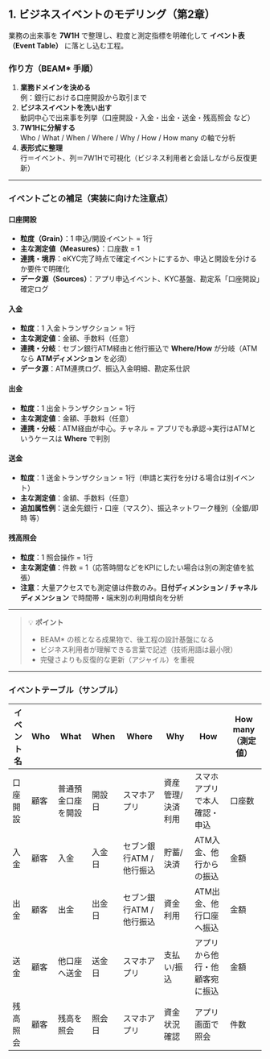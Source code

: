 ## 1. ビジネスイベントのモデリング（第2章）
業務の出来事を **7W1H** で整理し、粒度と測定指標を明確化して **イベント表（Event Table）** に落とし込む工程。

### 作り方（BEAM\* 手順）
1. **業務ドメインを決める**  
   例：銀行における口座開設から取引まで
2. **ビジネスイベントを洗い出す**  
   動詞中心で出来事を列挙（口座開設・入金・出金・送金・残高照会 など）
3. **7W1Hに分解する**  
   Who / What / When / Where / Why / How / How many の軸で分析
4. **表形式に整理**  
   行＝イベント、列＝7W1Hで可視化（ビジネス利用者と会話しながら反復更新）

---

### イベントごとの補足（実装に向けた注意点）

#### 口座開設
- **粒度（Grain）**：1 申込/開設イベント = 1行  
- **主な測定値（Measures）**：口座数 = 1  
- **連携・境界**：eKYC完了時点で確定イベントにするか、申込と開設を分けるか要件で明確化  
- **データ源（Sources）**：アプリ申込イベント、KYC基盤、勘定系「口座開設」確定ログ

#### 入金
- **粒度**：1 入金トランザクション = 1行  
- **主な測定値**：金額、手数料（任意）  
- **連携・分岐**：セブン銀行ATM経由と他行振込で **Where/How** が分岐（ATMなら **ATMディメンション** を必須）  
- **データ源**：ATM連携ログ、振込入金明細、勘定系仕訳

#### 出金
- **粒度**：1 出金トランザクション = 1行  
- **主な測定値**：金額、手数料（任意）  
- **連携・分岐**：ATM経由が中心。チャネル = アプリでも承認→実行はATMというケースは **Where** で判別

#### 送金
- **粒度**：1 送金トランザクション = 1行（申請と実行を分ける場合は別イベント）  
- **主な測定値**：金額、手数料（任意）  
- **追加属性例**：送金先銀行・口座（マスク）、振込ネットワーク種別（全銀/即時 等）

#### 残高照会
- **粒度**：1 照会操作 = 1行  
- **主な測定値**：件数 = 1（応答時間などをKPIにしたい場合は別の測定値を拡張）  
- **注意**：大量アクセスでも測定値は件数のみ。**日付ディメンション / チャネルディメンション** で時間帯・端末別の利用傾向を分析

---

> 💡 **ポイント**
> - BEAM\* の核となる成果物で、後工程の設計基盤になる  
> - ビジネス利用者が理解できる言葉で記述（技術用語は最小限）  
> - 完璧さよりも反復的な更新（アジャイル）を重視

---

### イベントテーブル（サンプル）

| イベント名 | Who | What | When | Where | Why | How | How many（測定値） |
|---|---|---|---|---|---|---|---|
| 口座開設 | 顧客 | 普通預金口座を開設 | 開設日 | スマホアプリ | 資産管理/決済利用 | スマホアプリで本人確認・申込 | 口座数 |
| 入金 | 顧客 | 入金 | 入金日 | セブン銀行ATM / 他行振込 | 貯蓄/決済 | ATM入金、他行からの振込 | 金額 |
| 出金 | 顧客 | 出金 | 出金日 | セブン銀行ATM / 他行振込 | 資金利用 | ATM出金、他行口座へ振込 | 金額 |
| 送金 | 顧客 | 他口座へ送金 | 送金日 | スマホアプリ | 支払い/振込 | アプリから他行・他顧客宛に振込 | 金額 |
| 残高照会 | 顧客 | 残高を照会 | 照会日 | スマホアプリ | 資金状況確認 | アプリ画面で照会 | 件数 |

